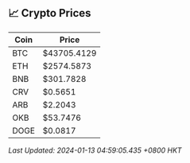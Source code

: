## 📈 Crypto Prices

| Coin | Price |
| ---- | ----- |
| BTC | $43705.4129 |
| ETH | $2574.5873 |
| BNB | $301.7828 |
| CRV | $0.5651 |
| ARB | $2.2043 |
| OKB | $53.7476 |
| DOGE | $0.0817 |

_Last Updated: 2024-01-13 04:59:05.435 +0800 HKT_